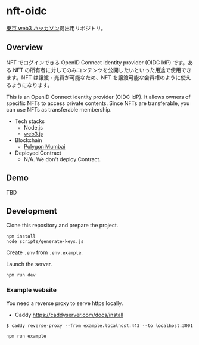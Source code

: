 # nft-oidc

[東京 web3 ハッカソン](https://tokyo.akindo.io/)提出用リポジトリ。

## Overview

NFT でログインできる OpenID Connect identity provider (OIDC IdP) です。ある NFT の所有者に対してのみコンテンツを公開したいといった用途で使用できます。NFT は譲渡・売買が可能なため、NFT を譲渡可能な会員権のように使えるようになります。

This is an OpenID Connect identity provider (OIDC IdP). It allows owners of specific NFTs to access private contents. Since NFTs are transferable, you can use NFTs as transferable membership.

- Tech stacks
  - Node.js
  - [web3.js](https://github.com/web3/web3.js#readme)
- Blockchain
  - [Polygon Mumbai](https://wiki.polygon.technology/docs/develop/network-details/network/#mumbai-pos-testnet)
- Deployed Contract
  - N/A. We don't deploy Contract.

## Demo

TBD

## Development

Clone this repository and prepare the project.

```
npm install
node scripts/generate-keys.js
```

Create `.env` from `.env.example`.

Launch the server.

```
npm run dev
```

### Example website

You need a reverse proxy to serve https locally.

- Caddy https://caddyserver.com/docs/install

```
$ caddy reverse-proxy --from example.localhost:443 --to localhost:3001
```

```
npm run example
```
